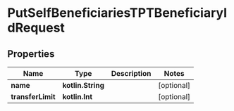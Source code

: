 
# PutSelfBeneficiariesTPTBeneficiaryIdRequest

## Properties
| Name | Type | Description | Notes |
| ------------ | ------------- | ------------- | ------------- |
| **name** | **kotlin.String** |  |  [optional] |
| **transferLimit** | **kotlin.Int** |  |  [optional] |




